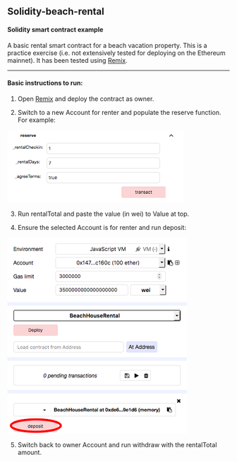 ## Solidity-beach-rental

#### Solidity smart contract example

A basic rental smart contract for a beach vacation property. This is a practice exercise (i.e. not extensively tested for deploying on the Ethereum mainnet). It has been tested using [Remix](https://remix.ethereum.org).

----
#### Basic instructions to run:
1) Open [Remix](https://remix.ethereum.org) and deploy the contract as owner.

2) Switch to a new Account for renter and populate the reserve function. For example:

![reserve](reserve.png)

3) Run rentalTotal and paste the value (in wei) to Value at top.

4) Ensure the selected Account is for renter and run deposit:

![deposit](deposit.png)

5) Switch back to owner Account and run withdraw with the rentalTotal amount.
